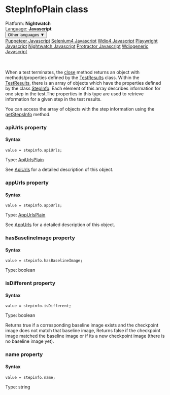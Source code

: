 # StepInfoPlain class
<div class='platform-bar-container-div'><div class='platform-bar-div'>Platform:  <b> Nightwatch</b>
</div><div class='platform-bar-div'>Language: <b>Javascript</b></div><div class='dropdown-button-container-div'><button class='sdk-language-dropdown-button'>Other languages ▼</button><div class='dropdown-content'>
<a href='../../puppeteer/javascript/stepinfoplain'>Puppeteer Javascript</a>
<a href='../../selenium4/javascript/stepinfoplain'>Selenium4 Javascript</a>
<a href='../../wdio4/javascript/stepinfoplain'>Wdio4 Javascript</a>
<a href='../../playwright/javascript/stepinfoplain'>Playwright Javascript</a>
<a href='../../nightwatch/javascript/stepinfoplain'>Nightwatch Javascript</a>
<a href='../../protractor/javascript/stepinfoplain'>Protractor Javascript</a>
<a href='../../wdiogeneric/javascript/stepinfoplain'>Wdiogeneric Javascript</a>
</div></div><br /><br /></div>




When a test terminates, the [close](#close-method) method returns an object with methods/properties defined by the [TestResults](./testresults) class. Within the [TestResults](./testresults), there is an array of objects which have the properties defined by the class [StepInfo](./stepinfo). Each element of this array describes information for one step in the test.The properties in this type are used to retrieve information for a given step in the test results.

You can access the array of objects with the step information using the [getStepsInfo](./testresults#getstepsinfo-method) method.


### apiUrls property
#### Syntax


    value = stepinfo.apiUrls;
    

Type: [ApiUrlsPlain](./apiurlsplain)

See [ApiUrls](./apiurls) for a detailed description of this object.

### appUrls property
#### Syntax


    value = stepinfo.appUrls;
    

Type: [AppUrlsPlain](./appurlsplain)

See [AppUrls](./appurls) for a detailed description of this object.

### hasBaselineImage property
#### Syntax


    value = stepinfo.hasBaselineImage;
    

Type: boolean

### isDifferent property
#### Syntax


    value = stepinfo.isDifferent;
    

Type: boolean

Returns true if a corresponding baseline image exists and the checkpoint image does not match that baseline image, Returns false if the checkpoint image matched the baseline image or if its a new checkpoint image (there is no baseline image yet).

### name property
#### Syntax


    value = stepinfo.name;
    

Type: string
